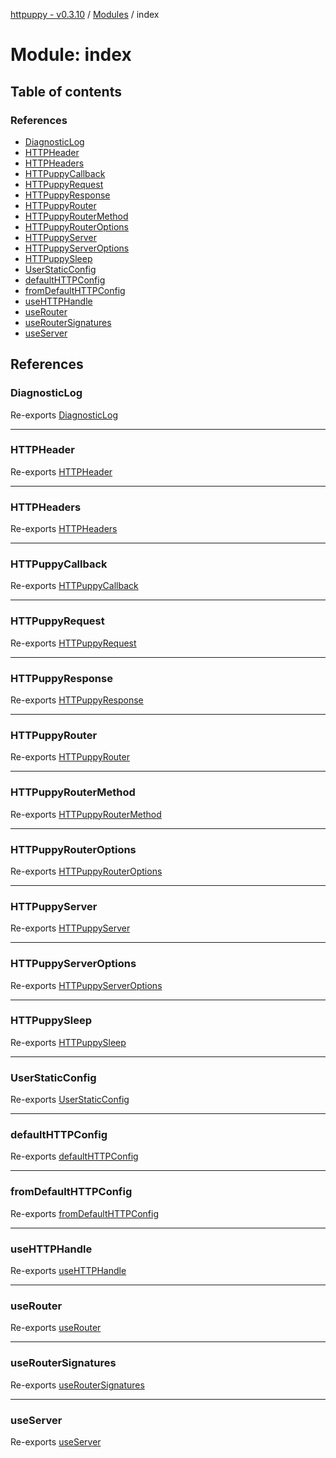 [httpuppy - v0.3.10](../README.md) / [Modules](../modules.md) / index

# Module: index

## Table of contents

### References

- [DiagnosticLog](index.md#diagnosticlog)
- [HTTPHeader](index.md#httpheader)
- [HTTPHeaders](index.md#httpheaders)
- [HTTPuppyCallback](index.md#httpuppycallback)
- [HTTPuppyRequest](index.md#httpuppyrequest)
- [HTTPuppyResponse](index.md#httpuppyresponse)
- [HTTPuppyRouter](index.md#httpuppyrouter)
- [HTTPuppyRouterMethod](index.md#httpuppyroutermethod)
- [HTTPuppyRouterOptions](index.md#httpuppyrouteroptions)
- [HTTPuppyServer](index.md#httpuppyserver)
- [HTTPuppyServerOptions](index.md#httpuppyserveroptions)
- [HTTPuppySleep](index.md#httpuppysleep)
- [UserStaticConfig](index.md#userstaticconfig)
- [defaultHTTPConfig](index.md#defaulthttpconfig)
- [fromDefaultHTTPConfig](index.md#fromdefaulthttpconfig)
- [useHTTPHandle](index.md#usehttphandle)
- [useRouter](index.md#userouter)
- [useRouterSignatures](index.md#useroutersignatures)
- [useServer](index.md#useserver)

## References

### DiagnosticLog

Re-exports [DiagnosticLog](useServer.md#diagnosticlog)

___

### HTTPHeader

Re-exports [HTTPHeader](useRouter.md#httpheader)

___

### HTTPHeaders

Re-exports [HTTPHeaders](useRouter.md#httpheaders)

___

### HTTPuppyCallback

Re-exports [HTTPuppyCallback](useRouter.md#httpuppycallback)

___

### HTTPuppyRequest

Re-exports [HTTPuppyRequest](../interfaces/useServer.HTTPuppyRequest.md)

___

### HTTPuppyResponse

Re-exports [HTTPuppyResponse](../interfaces/useServer.HTTPuppyResponse.md)

___

### HTTPuppyRouter

Re-exports [HTTPuppyRouter](../interfaces/useRouter.HTTPuppyRouter.md)

___

### HTTPuppyRouterMethod

Re-exports [HTTPuppyRouterMethod](useRouter.md#httpuppyroutermethod)

___

### HTTPuppyRouterOptions

Re-exports [HTTPuppyRouterOptions](useRouter.md#httpuppyrouteroptions)

___

### HTTPuppyServer

Re-exports [HTTPuppyServer](../interfaces/useServer.HTTPuppyServer.md)

___

### HTTPuppyServerOptions

Re-exports [HTTPuppyServerOptions](../interfaces/useServer.HTTPuppyServerOptions.md)

___

### HTTPuppySleep

Re-exports [HTTPuppySleep](useServer.md#httpuppysleep)

___

### UserStaticConfig

Re-exports [UserStaticConfig](useServer.md#userstaticconfig)

___

### defaultHTTPConfig

Re-exports [defaultHTTPConfig](useServer.md#defaulthttpconfig)

___

### fromDefaultHTTPConfig

Re-exports [fromDefaultHTTPConfig](useServer.md#fromdefaulthttpconfig)

___

### useHTTPHandle

Re-exports [useHTTPHandle](useRouter.md#usehttphandle)

___

### useRouter

Re-exports [useRouter](useRouter.md#userouter)

___

### useRouterSignatures

Re-exports [useRouterSignatures](useRouter.md#useroutersignatures)

___

### useServer

Re-exports [useServer](useServer.md#useserver)
